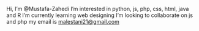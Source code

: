  Hi, I’m @Mustafa-Zahedi
 I’m interested in python, js, php, css, html, java and R
 I’m currently learning web designing
 I’m looking to collaborate on js and php
 my email is malestani21@gmail.com

<!---
Mustafa-Zahedi/Mustafa-Zahedi is a ✨ special ✨ repository because its `README.md` (this file) appears on your GitHub profile.
You can click the Preview link to take a look at your changes.
--->
